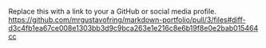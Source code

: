 Replace this with a link to your a GitHub or social media profile.
https://github.com/mrgustavofring/markdown-portfolio/pull/3/files#diff-d3c4fb1ea67ce008e1303bb3d9c9bca263e1e216c8e6b19f8e0e2bab015464cc

